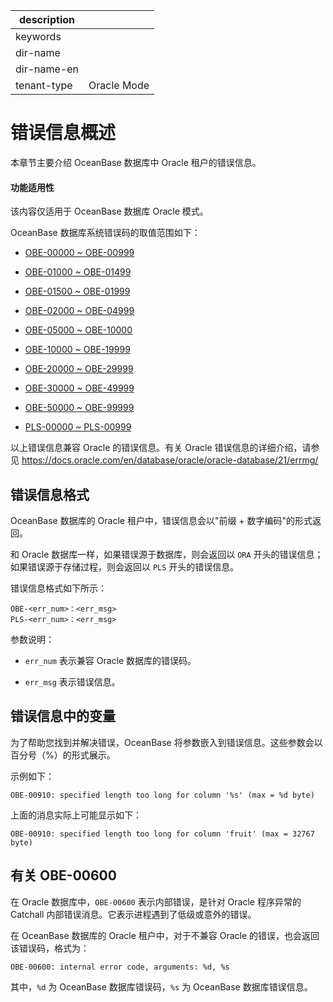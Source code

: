 
|description||
|---|---|
|keywords||
|dir-name||
|dir-name-en||
|tenant-type|Oracle Mode|

# 错误信息概述

本章节主要介绍 OceanBase 数据库中 Oracle 租户的错误信息。

  <main id="notice" >
    <h4>功能适用性</h4>
    <p>该内容仅适用于 OceanBase 数据库 Oracle 模式。</p>
  </main>

OceanBase 数据库系统错误码的取值范围如下：

* [OBE-00000 \~ OBE-00999](../700.error-code-of-oracle-mode/200.obe-00000-to-obe-00999-of-oracle-mode.md)

* [OBE-01000 \~ OBE-01499](../700.error-code-of-oracle-mode/300.obe-01000-to-obe-01499-of-oracle-mode.md)

* [OBE-01500 \~ OBE-01999](../700.error-code-of-oracle-mode/400.obe-01500-to-obe-01999-of-oracle-mode.md)

* [OBE-02000 \~ OBE-04999](../700.error-code-of-oracle-mode/500.obe-02000-to-obe-04999-of-oracle-mode.md)

* [OBE-05000 \~ OBE-10000](../700.error-code-of-oracle-mode/600.obe-05000-to-obe-10000-of-oracle-mode.md)

* [OBE-10000 \~ OBE-19999](../700.error-code-of-oracle-mode/700.obe-10000-to-obe-19999-of-oracle-mode.md)

* [OBE-20000 \~ OBE-29999](../700.error-code-of-oracle-mode/800.obe-20000-to-obe-29999-of-oracle-mode.md)

* [OBE-30000 \~ OBE-49999](../700.error-code-of-oracle-mode/900.obe-30000-to-obe-49999-of-oracle-mode.md)

* [OBE-50000 \~ OBE-99999](../700.error-code-of-oracle-mode/1000.obe-50000-to-obe-99999-of-oracle-mode.md)

* [PLS-00000 \~ PLS-00999](../700.error-code-of-oracle-mode/1100.pls-00000-to-pls-00999-of-oracle-mode.md)

以上错误信息兼容 Oracle 的错误信息。有关 Oracle 错误信息的详细介绍，请参见 <https://docs.oracle.com/en/database/oracle/oracle-database/21/errmg/>

## 错误信息格式

OceanBase 数据库的 Oracle 租户中，错误信息会以"前缀 + 数字编码"的形式返回。

和 Oracle 数据库一样，如果错误源于数据库，则会返回以 `ORA` 开头的错误信息；如果错误源于存储过程，则会返回以 `PLS` 开头的错误信息。

错误信息格式如下所示：

```unknow
OBE-<err_num>：<err_msg>
PLS-<err_num>：<err_msg>
```

参数说明：

* `err_num` 表示兼容 Oracle 数据库的错误码。

* `err_msg` 表示错误信息。

## 错误信息中的变量

为了帮助您找到并解决错误，OceanBase 将参数嵌入到错误信息。这些参数会以百分号（%）的形式展示。

示例如下：

```unknow
OBE-00910: specified length too long for column '%s' (max = %d byte)
```

上面的消息实际上可能显示如下：

```unknow
OBE-00910: specified length too long for column 'fruit' (max = 32767 byte)
```

## 有关 OBE-00600

在 Oracle 数据库中，`OBE-00600` 表示内部错误，是针对 Oracle 程序异常的 Catchall 内部错误消息。它表示进程遇到了低级或意外的错误。

在 OceanBase 数据库的 Oracle 租户中，对于不兼容 Oracle 的错误，也会返回该错误码，格式为：

```unknow
OBE-00600: internal error code, arguments: %d, %s
```

其中，`%d` 为 OceanBase 数据库错误码，`%s` 为 OceanBase 数据库错误信息。
